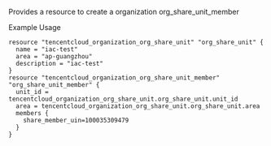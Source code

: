 Provides a resource to create a organization org_share_unit_member

Example Usage

```hcl
resource "tencentcloud_organization_org_share_unit" "org_share_unit" {
  name = "iac-test"
  area = "ap-guangzhou"
  description = "iac-test"
}
resource "tencentcloud_organization_org_share_unit_member" "org_share_unit_member" {
  unit_id = tencentcloud_organization_org_share_unit.org_share_unit.unit_id
  area = tencentcloud_organization_org_share_unit.org_share_unit.area
  members {
    share_member_uin=100035309479
  }
}
```
